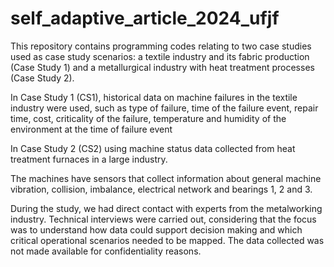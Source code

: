 # self_adaptive_article_2024_ufjf

This repository contains programming codes relating to two case studies used as case study scenarios: a textile industry and its fabric production (Case Study 1) and a metallurgical industry with heat treatment processes (Case Study 2).

In Case Study 1 (CS1), historical data on machine failures in the textile industry were used, such as type of failure, time of the failure event, repair time, cost, criticality of the failure, temperature and humidity of the environment at the time of failure event

In Case Study 2 (CS2) using machine status data collected from heat treatment furnaces in a large industry.

The machines have sensors that collect information about general machine vibration, collision, imbalance, electrical network and bearings 1, 2 and 3.

During the study, we had direct contact with experts from the metalworking industry. Technical interviews were carried out, considering that the focus was to understand how data could support decision making and which critical operational scenarios needed to be mapped. The data collected was not made available for confidentiality reasons.

